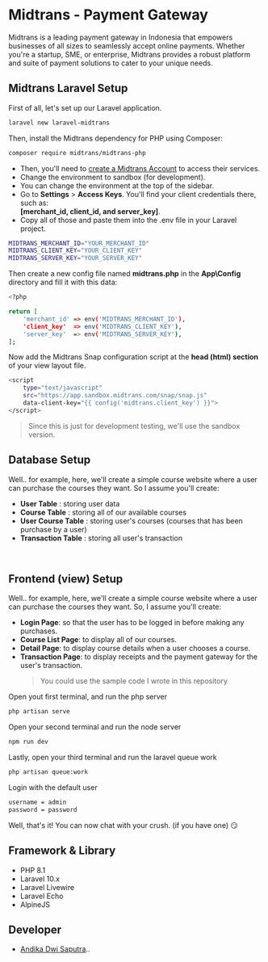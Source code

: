 # **Midtrans - Payment Gateway**

Midtrans is a leading payment gateway in Indonesia that empowers businesses of all sizes to seamlessly accept online payments. Whether you're a startup, SME, or enterprise, Midtrans provides a robust platform and suite of payment solutions to cater to your unique needs.

## Midtrans Laravel Setup

First of all, let's set up our Laravel application.

```bash
laravel new laravel-midtrans
```

Then, install the Midtrans dependency for PHP using Composer:

```bash
composer require midtrans/midtrans-php
```

- Then, you'll need to [create a Midtrans Account](https://docs.midtrans.com/) to access their services. <br>
- Change the environment to sandbox (for development).
- You can change the environment at the top of the sidebar. <br>
- Go to **Settings** > **Access Keys**. You'll find your client credentials there, such as: <br>
  **[merchant_id, client_id, and server_key]**.
- Copy all of those and paste them into the .env file in your Laravel project. <br>

```bash
MIDTRANS_MERCHANT_ID="YOUR_MERCHANT_ID"
MIDTRANS_CLIENT_KEY="YOUR_CLIENT_KEY"
MIDTRANS_SERVER_KEY="YOUR_SERVER_KEY"
```

Then create a new config file named **midtrans.php** in the **App\Config** directory and fill it with this data:

```bash
<?php

return [
    'merchant_id' => env('MIDTRANS_MERCHANT_ID'),
    'client_key'  => env('MIDTRANS_CLIENT_KEY'),
    'server_key'  => env('MIDTRANS_SERVER_KEY'),
];
```

Now add the Midtrans Snap configuration script at the **head (html) section** of your view layout file.

```bash
<script
    type="text/javascript"
    src="https://app.sandbox.midtrans.com/snap/snap.js"
    data-client-key="{{ config('midtrans.client_key') }}">
</script>
```

> Since this is just for development testing, we'll use the sandbox version.

## Database Setup

Well.. for example, here, we'll create a simple course website where a user can purchase the courses they want. So I assume you'll create:
- **User Table** : storing user data
- **Course Table** : storing all of our available courses
- **User Course Table** : storing user's courses (courses that has been purchase by a user)
- **Transaction Table** : storing all user's transaction
<br>

## Frontend (view) Setup

Well.. for example, here, we'll create a simple course website where a user can purchase the courses they want. So, I assume you'll create:

- **Login Page**: so that the user has to be logged in before making any purchases.
- **Course List Page**: to display all of our courses.
- **Detail Page**: to display course details when a user chooses a course.
- **Transaction Page**: to display receipts and the payment gateway for the user's transaction.
  > You could use the sample code I wrote in this repository

Open yout first terminal, and run the php server

```bash
php artisan serve
```

Open your second terminal and run the node server

```bash
npm run dev
```

Lastly, open your third terminal and run the laravel queue work

```bash
php artisan queue:work
```

Login with the default user

```bash
username = admin
password = password
```

Well, that's it! You can now chat with your crush. (if you have one) 😏

## Framework & Library

- PHP 8.1
- Laravel 10.x
- Laravel Livewire
- Laravel Echo
- AlpineJS

## Developer

- [Andika Dwi Saputra](https://andikss.github.io)..
